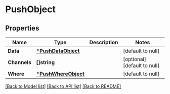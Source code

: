# PushObject

## Properties
Name | Type | Description | Notes
------------ | ------------- | ------------- | -------------
**Data** | [***PushDataObject**](pushDataObject.md) |  | [default to null]
**Channels** | **[]string** |  | [optional] [default to null]
**Where** | [***PushWhereObject**](pushWhereObject.md) |  | [default to null]

[[Back to Model list]](../README.md#documentation-for-models) [[Back to API list]](../README.md#documentation-for-api-endpoints) [[Back to README]](../README.md)


